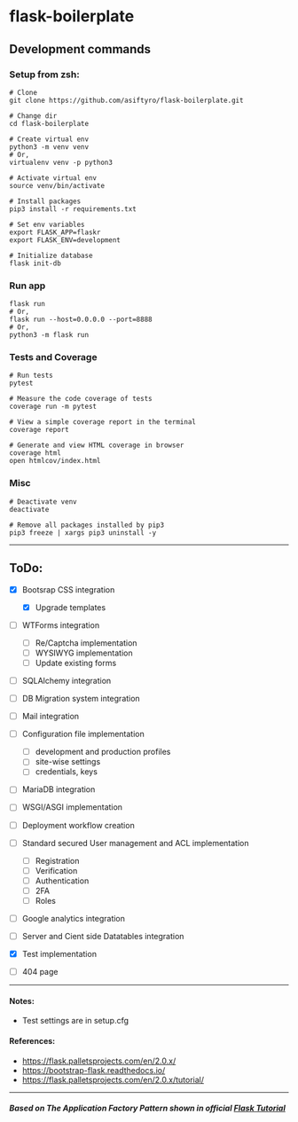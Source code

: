 
# flask-boilerplate


## Development commands


### Setup from zsh:

```
# Clone
git clone https://github.com/asiftyro/flask-boilerplate.git

# Change dir
cd flask-boilerplate

# Create virtual env
python3 -m venv venv
# Or,
virtualenv venv -p python3

# Activate virtual env
source venv/bin/activate

# Install packages
pip3 install -r requirements.txt

# Set env variables
export FLASK_APP=flaskr
export FLASK_ENV=development

# Initialize database
flask init-db
```

### Run app

```
flask run
# Or,
flask run --host=0.0.0.0 --port=8888
# Or,
python3 -m flask run
```

### Tests and Coverage

```
# Run tests
pytest

# Measure the code coverage of tests
coverage run -m pytest

# View a simple coverage report in the terminal
coverage report

# Generate and view HTML coverage in browser
coverage html
open htmlcov/index.html
```
  
### Misc  

```
# Deactivate venv
deactivate

# Remove all packages installed by pip3
pip3 freeze | xargs pip3 uninstall -y
```

  
--------------------------

  
  
## ToDo:

- [x] Bootsrap CSS integration
    - [x] Upgrade templates
- [ ] WTForms integration
	- [ ] Re/Captcha implementation
	- [ ] WYSIWYG implementation
	- [ ] Update existing forms
- [ ] SQLAlchemy integration
- [ ] DB Migration system integration
- [ ] Mail integration
- [ ] Configuration file implementation 
  - [ ] development and production profiles
  - [ ] site-wise settings
  - [ ] credentials, keys
- [ ] MariaDB integration
- [ ] WSGI/ASGI implementation
- [ ] Deployment workflow creation
- [ ] Standard secured User management and ACL implementation  
	- [ ]  Registration
	- [ ]  Verification
	- [ ]  Authentication
	- [ ]  2FA
	- [ ]  Roles
- [ ] Google analytics integration
- [ ] Server and Cient side Datatables integration
- [X] Test implementation
- [ ] 404 page


----------------------

#### Notes:
 - Test settings are in setup.cfg


#### References:

- https://flask.palletsprojects.com/en/2.0.x/
- https://bootstrap-flask.readthedocs.io/
- https://flask.palletsprojects.com/en/2.0.x/tutorial/


----------------------


##### Based on The Application Factory Pattern shown in official [Flask Tutorial](https://flask.palletsprojects.com/en/2.0.x/tutorial/)